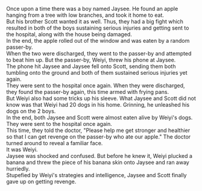 Once upon a time there was a boy named Jaysee. He found an apple hanging from a tree with low branches, and took it home to eat. <br>
But his brother Scott wanted it as well. Thus, they had a big fight which resulted in both of the boys sustaining serious injuries and getting sent to the hospital, along with the house being damaged. <br>
In the end, the apple rolled out of the window and was eaten by a random passer-by. <br>
When the two were discharged, they went to the passer-by and attempted to beat him up. But the passer-by, Weiyi, threw his phone at Jaysee. <br>
The phone hit Jaysee and Jaysee fell onto Scott, sending them both tumbling onto the ground and both of them sustained serious injuries yet again. <br>
They were sent to the hospital once again. When they were discharged, they found the passer-by again, this time armed with frying pans. <br>
But Weiyi also had some tricks up his sleeve. What Jaysee and Scott did not know was that Weiyi had 20 dogs in his home. Grinning, he unleashed his dogs on the 2 boys. <br>
In the end, both Jaysee and Scott were almost eaten alive by Weiyi's dogs. They were sent to the hospital once again. <br>
This time, they told the doctor, "Please help me get stronger and healthier so that I can get revenge on the passer-by who ate our apple." The doctor turned around to reveal a familiar face. <br>
It was Weiyi. <br>
Jaysee was shocked and confused. But before he knew it, Weiyi plucked a banana and threw the piece of his banana skin onto Jaysee and ran away hurriedly. <br>
Stupefied by Weiyi's strategies and intelligence, Jaysee and Scott finally gave up on getting revenge. <br>
